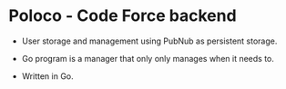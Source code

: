 <h1>Poloco - Code Force backend</h1>

- User storage and management using PubNub as persistent storage. 

- Go program is a manager that only only manages when it needs to. 

- Written in Go.
